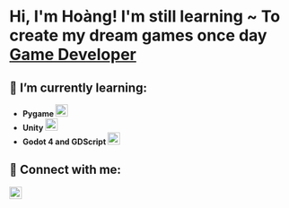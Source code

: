 <h1>Hi, I'm Hoàng! I'm still learning ~ To create my dream games once day <br/><a href="https://github.com/DBZNes">Game Developer</a></h1>

<h2>🌱 I’m currently learning: </h2>

- <b>Pygame </b> <img width ="22px" src = "https://cdn.jsdelivr.net/npm/simple-icons@3.13.0/icons/python.svg"/>
- <b>Unity </b> <img width ="22px" src = "https://cdn.jsdelivr.net/npm/simple-icons@3.13.0/icons/unity.svg"/>
- <b>Godot 4 and GDScript </b> <img width ="22px" src = "https://cdn.jsdelivr.net/npm/simple-icons@3.13.0/icons/godotengine.svg"/>

<h2> 🤳 Connect with me:</h2>

[<img align="left" alt="JoshMadakor | Facebook" width="22px" src="https://cdn.jsdelivr.net/npm/simple-icons@3.13.0/icons/facebook.svg" />][facebook]

[facebook]: https://www.facebook.com/hoang.so.1272

<!--
**DBZNes/DBZNes** is a ✨ _special_ ✨ repository because its `README.md` (this file) appears on your GitHub profile.

Here are some ideas to get you started:

- 🔭 I’m currently working on ...
- 🌱 I’m currently learning ...
- 👯 I’m looking to collaborate on ...
- 🤔 I’m looking for help with ...
- 💬 Ask me about ...
- 📫 How to reach me: ...
- 😄 Pronouns: ...
- ⚡ Fun fact: ...
-->
